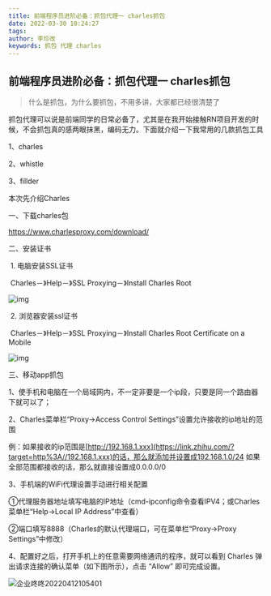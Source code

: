```yaml
---
title: 前端程序员进阶必备：抓包代理一 charles抓包
date: 2022-03-30 10:24:27
tags: 
author: 李珍改
keywords: 抓包 代理 charles
---
```

## 前端程序员进阶必备：抓包代理一 charles抓包

> 什么是抓包，为什么要抓包，不用多讲，大家都已经很清楚了

抓包代理可以说是前端同学的日常必备了，尤其是在我开始接触RN项目开发的时候，不会抓包真的感两眼抹黑，编码无力。下面就介绍一下我常用的几款抓包工具

1、charles

2、whistle

3、fillder



本次先介绍Charles



一、下载charles包

https://www.charlesproxy.com/download/

二、安装证书

​	1. 电脑安装SSL证书

​			Charles－》Help－》SSL Proxying－》Install Charles Root

![img](https://upload-images.jianshu.io/upload_images/17053865-cb4dee283eb7a355.gif)

​	2. 浏览器安装ssl证书

​			Charles－》Help－》SSL Proxying－》Install Charles Root Certificate on a Mobile

![img](https://upload-images.jianshu.io/upload_images/17053865-e3c5db5c9a789ada.gif)


三、移动app抓包

1、使手机和电脑在一个局域网内，不一定非要是一个ip段，只要是同一个路由器下就可以了；

2、Charles菜单栏“Proxy->Access Control Settings”设置允许接收的ip地址的范围

例：如果接收的ip范围是[http://192.168.1.xxx](https://link.zhihu.com/?target=http%3A//192.168.1.xxx)的话，那么就添加并设置成192.168.1.0/24 如果全部范围都接收的话，那么就直接设置成0.0.0.0/0

3、手机端的WiFi代理设置手动进行相关配置

①代理服务器地址填写电脑的IP地址（cmd-ipconfig命令查看IPV4；或Charles菜单栏“Help->Local IP Address”中查看）

②端口填写8888（Charles的默认代理端口，可在菜单栏“Proxy->Proxy Settings”中修改）

4、配置好之后，打开手机上的任意需要网络通讯的程序，就可以看到 Charles 弹出请求连接的确认菜单（如下图所示），点击 “Allow” 即可完成设置。


![企业咚咚20220412105401](https://storage.360buyimg.com/imgtools/8c8b7f8ab2-f81783e0-ba0b-11ec-ae49-a3c46816489f.jpeg)